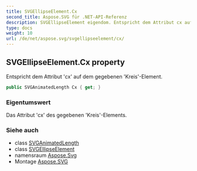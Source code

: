 ```yaml
---
title: SVGEllipseElement.Cx
second_title: Aspose.SVG für .NET-API-Referenz
description: SVGEllipseElement eigendom. Entspricht dem Attribut cx auf dem gegebenen KreisElement.
type: docs
weight: 10
url: /de/net/aspose.svg/svgellipseelement/cx/
---
```

## SVGEllipseElement.Cx property

Entspricht dem Attribut 'cx' auf dem gegebenen 'Kreis'-Element.

```csharp
public SVGAnimatedLength Cx { get; }
```

### Eigentumswert

Das Attribut 'cx' des gegebenen 'Kreis'-Elements.

### Siehe auch

* class [SVGAnimatedLength](../../../aspose.svg.datatypes/svganimatedlength/)
* class [SVGEllipseElement](../)
* namensraum [Aspose.Svg](../../svgellipseelement/)
* Montage [Aspose.SVG](../../../)


